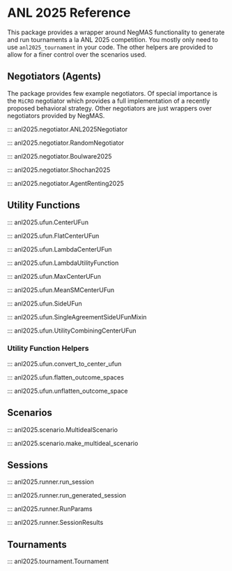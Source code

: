# ANL 2025 Reference
This package provides a wrapper around NegMAS functionality to generate and run tournaments a la ANL 2025 competition.
You mostly only need to use `anl2025_tournament` in your code. The other helpers are provided to allow for a finer control over the scenarios used.


## Negotiators (Agents)

The package provides few example negotiators. Of special importance is the `MiCRO` negotiator which provides a full implementation of a recently proposed behavioral strategy.
Other negotiators are just wrappers over negotiators provided by NegMAS.


::: anl2025.negotiator.ANL2025Negotiator

::: anl2025.negotiator.RandomNegotiator

::: anl2025.negotiator.Boulware2025

::: anl2025.negotiator.Shochan2025

::: anl2025.negotiator.AgentRenting2025

## Utility Functions


::: anl2025.ufun.CenterUFun

::: anl2025.ufun.FlatCenterUFun

::: anl2025.ufun.LambdaCenterUFun

::: anl2025.ufun.LambdaUtilityFunction

::: anl2025.ufun.MaxCenterUFun

::: anl2025.ufun.MeanSMCenterUFun

::: anl2025.ufun.SideUFun

::: anl2025.ufun.SingleAgreementSideUFunMixin

::: anl2025.ufun.UtilityCombiningCenterUFun

### Utility Function Helpers
::: anl2025.ufun.convert_to_center_ufun

::: anl2025.ufun.flatten_outcome_spaces

::: anl2025.ufun.unflatten_outcome_space

## Scenarios

::: anl2025.scenario.MultidealScenario

::: anl2025.scenario.make_multideal_scenario

## Sessions

::: anl2025.runner.run_session

::: anl2025.runner.run_generated_session

::: anl2025.runner.RunParams

::: anl2025.runner.SessionResults

## Tournaments

::: anl2025.tournament.Tournament





